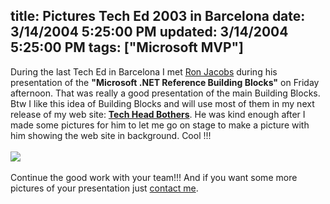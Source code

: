 title: Pictures Tech Ed 2003 in Barcelona
date: 3/14/2004 5:25:00 PM
updated: 3/14/2004 5:25:00 PM
tags: ["Microsoft MVP"]
---
During the last Tech Ed in Barcelona I met [Ron Jacobs](http://blogs.msdn.com/RJacobs "His Blog") during his presentation of the <b>"Microsoft .NET Reference Building Blocks"</b> on Friday afternoon. That was really a good presentation of the main Building Blocks. Btw I like this idea of Building Blocks and will use most of them in my next release of my web site: [<b>Tech Head Bothers</b>](http://www.techheadbrothers.com/ "Tech Head Brothers"). He was kind enough after I made some pictures for him to let me go on stage to make a picture with him showing the web site in background. Cool !!!<br><br>![](http://perso.wanadoo.fr/laurent.kempe/images/ronjacobs.jpg)<br><br>Continue the good work with your team!!! And if you want some more pictures of your presentation just [contact me](mailto:lkempe@netcourrier.com).
